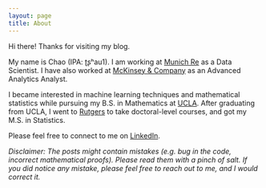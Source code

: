 ```yaml
---
layout: page
title: About
---
```


Hi there! Thanks for visiting my blog.

My name is Chao (IPA: ʈʂʰau1). I am working at [Munich Re](https://www.munichre.com/en/homepage/index.html) as a Data Scientist. I have also worked at [McKinsey & Company](https://www.mckinsey.com/) as an Advanced Analytics Analyst.

I became interested in machine learning techniques and mathematical statistics while pursuing my B.S. in Mathematics at [UCLA](https://www.math.ucla.edu/). After graduating from UCLA, I went to [Rutgers](https://stat.rutgers.edu/) to take doctoral-level courses, and got my M.S. in Statistics.

Please feel free to connect to me on [LinkedIn](https://www.linkedin.com/in/cguo/).

_Disclaimer: The posts might contain mistakes (e.g. bug in the code, incorrect mathematical proofs). Please read them with a pinch of salt. If you did notice any mistake, please feel free to reach out to me, and I would correct it._
